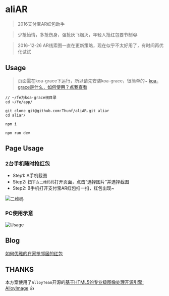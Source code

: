 # aliAR
> 2016支付宝AR红包助手

> 少抢怡情，多抢伤身，强抢灰飞烟灭，年轻人抢红包要节制😂

> 2016-12-26 AR线索图一直在更新策略，现在似乎不太好用了，有时间再优化试试


## Usage

> 页面需在koa-grace下运行，所以请先安装koa-grace，很简单的~ [koa-grace是什么，如何使用？点我查看](https://github.com/xiongwilee/koa-grace#二快速开始)
 
```node
// ~/fe为koa-grace根目录
cd ~/fe/app/

git clone git@github.com:Thunf/aliAR.git aliar
cd aliar/

npm i 

npm run dev

```


## Page Usage

### 2台手机随时抢红包

- Step1: A手机截图
- Step2: 扫`下方二维码码`打开页面，点击“选择图片”并选择截图
- Step2: B手机打开支付宝AR红包扫一扫，红包出现~

![二维码](http://7xrhcw.com1.z0.glb.clouddn.com/aliar_usage.jpg)


### PC使用示意
![Usage](http://7xrhcw.com1.z0.glb.clouddn.com/201612251482611934585edcde136d3.gif)


## Blog
[如何优雅的在家抢邻居的红包](http://thunf.me/2016/12/25/20161225-ali-ar/)


## THANKS
本方案使用了`AlloyTeam`开源的[基于HTML5的专业级图像处理开源引擎: AlloyImage](https://github.com/AlloyTeam/AlloyImage) 👍
 
  
    
     
      
       
       
